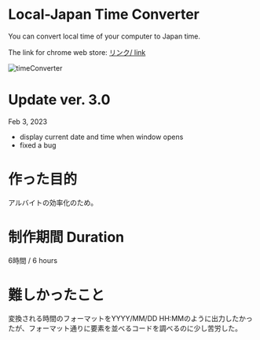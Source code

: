 # Local-Japan Time Converter

You can convert local time of your computer to Japan time.<br/>

The link for chrome web store:
<a href="https://chrome.google.com/webstore/detail/time-converter/mebdmlncdecclclihlgknnolinodnjep?hl=en">リンク/ link</a>

![timeConverter](https://user-images.githubusercontent.com/105990444/188405771-864eb11c-e8e8-4510-9e24-4312feddc445.gif)

# Update ver. 3.0
Feb 3, 2023
- display current date and time when window opens
- fixed a bug

# 作った目的
アルバイトの効率化のため。

# 制作期間 Duration
6時間 / 6 hours

# 難しかったこと
変換される時間のフォーマットをYYYY/MM/DD HH:MMのように出力したかったが、フォーマット通りに要素を並べるコードを調べるのに少し苦労した。

